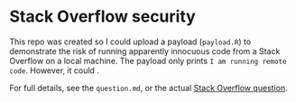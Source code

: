 # Stack Overflow security

This repo was created so I could upload a payload (`payload.R`) to demonstrate the risk of running apparently innocuous code from a Stack Overflow on a local machine. The payload only prints `I am running remote code`. However, it could .

For full details, see the `question.md`, or the actual [Stack Overflow question]().

